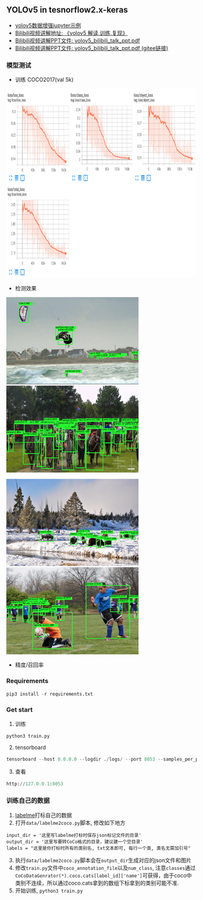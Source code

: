 ## YOLOv5 in tesnorflow2.x-keras

- [yolov5数据增强jupyter示例](./data/arguments_jupyter.ipynb)
- [Bilibili视频讲解地址: 《yolov5 解读,训练,复现》](https://www.bilibili.com/video/BV1JR4y1g77H/)
- [Bilibili视频讲解PPT文件: yolov5_bilibili_talk_ppt.pdf](./yolov5_bilibili_talk_ppt.pdf)
- [Bilibili视频讲解PPT文件: yolov5_bilibili_talk_ppt.pdf (gitee链接)](https://gitee.com/yyccR/yolov5_in_tf2_keras/blob/master/yolov5_bilibili_talk_ppt.pdf)

### 模型测试

- 训练 COCO2017(val 5k)
  
<img src="https://raw.githubusercontent.com/yyccR/Pictures/master/yolov5/yolov5_train.png" width="1000" height="500"/> 

- 检测效果

<img src="https://raw.githubusercontent.com/yyccR/Pictures/master/yolov5/yolov5_sample1.png" width="350" height="230"/>  <img src="https://raw.githubusercontent.com/yyccR/Pictures/master/yolov5/yolov5_sample2.png" width="350" height="230"/>

<img src="https://raw.githubusercontent.com/yyccR/Pictures/master/yolov5/yolov5_sample3.png" width="350" height="230"/>  <img src="https://raw.githubusercontent.com/yyccR/Pictures/master/yolov5/yolov5_sample4.png" width="350" height="230"/>

- 精度/召回率

### Requirements

```python
pip3 install -r requirements.txt
```

### Get start

1. 训练
```python
python3 train.py
```

2. tensorboard
```python
tensorboard --host 0.0.0.0 --logdir ./logs/ --port 8053 --samples_per_plugin=images=40
```    

3. 查看
```python
http://127.0.0.1:8053
```    


### 训练自己的数据

1. [labelme](https://github.com/wkentaro/labelme)打标自己的数据
2. 打开`data/labelme2coco.py`脚本, 修改如下地方
```angular2html
input_dir = '这里写labelme打标时保存json标记文件的目录'
output_dir = '这里写要转CoCo格式的目录，建议建一个空目录'
labels = "这里是你打标时所有的类别名, txt文本即可, 每行一个类, 类名无需加引号"
```
3. 执行`data/labelme2coco.py`脚本会在`output_dir`生成对应的json文件和图片
4. 修改`train.py`文件中`coco_annotation_file`以及`num_class`, 
   注意`classes`通过`CoCoDataGenrator(*).coco.cats[label_id]['name']`可获得，由于coco中类别不连续，所以通过coco.cats拿到的数组下标拿到的类别可能不准.
5. 开始训练, `python3 train.py`